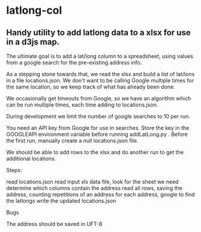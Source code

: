 # latlong-col

## Handy utility to add latlong data to a xlsx for use in a d3js map.

The ultimate goal is to add a lat/long column to a spreadsheet, using values from a google search for the pre-existing address info.

As a stepping stone towards that, we read the xlsx and build a list of lat/lons in a file locations.json. We don't want to be calling Google multiple times for the same location, so we keep track of what has already been done.

We occasionally get timeouts from Google, so we have an algorithm which can be run multiple times, each time adding to locations.json.

During development we limit the number of google searches to 10 per run.

You need an API key from Google for use in searches. Store the key in the GOOGLEAPI environment variable before running addLatLong.py .  Before the first run, manually create a null locations.json file.

We should be able to add rows to the xlsx and do another run to get the additional locations.

Steps:

  read locations.json
  read input xls data file, look for the sheet we need
  determine which columns contain the address
  read all rows, saving the address, counting repetitions of an address
  for each address, google to find the latlongs
  write the updated locations.json

Bugs

  The address should be saved in UFT-8

